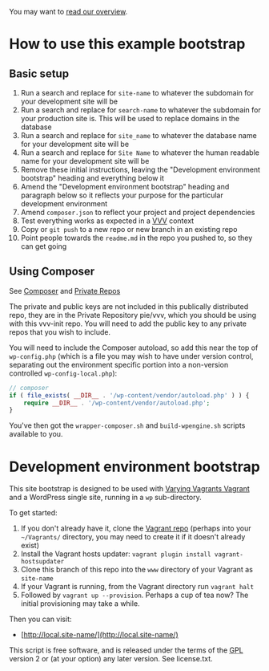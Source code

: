 You may want to [read our overview](https://github.com/cftp/vvv-init/wiki).

# How to use this example bootstrap

## Basic setup

1. Run a search and replace for `site-name` to whatever the subdomain for your development site will be
2. Run a search and replace for `search-name` to whatever the subdomain for your production site is. This will be used to replace domains in the database
3. Run a search and replace for `site_name` to whatever the database name for your development site will be
4. Run a search and replace for `Site Name` to whatever the human readable name for your development site will be
5. Remove these initial instructions, leaving the "Development environment bootstrap" heading and everything below it
6. Amend the "Development environment bootstrap" heading and paragraph below so it reflects your purpose for the particular development environment
7. Amend `composer.json` to reflect your project and project dependencies
8. Test everything works as expected in a [VVV](https://github.com/10up/varying-vagrant-vagrants/) context
9. Copy or `git push` to a new repo or new branch in an existing repo
10. Point people towards the `readme.md` in the repo you pushed to, so they can get going

## Using Composer

See [Composer](https://github.com/cftp/vvv-init/wiki/Introduction#composer) and [Private Repos](https://github.com/cftp/vvv-init/wiki/Introduction#private-repos)

The private and public keys are not included in this publically distributed repo, they are in the Private Repository pie/vvv, which you should be using with this vvv-init repo. You will need to add the public key to any private repos that you wish to include.

You will need to include the Composer autoload, so add this near the top of `wp-config.php` (which is a file you may wish to have under version control, separating out the environment specific portion into a non-version controlled `wp-config-local.php`):

```php
// composer
if ( file_exists( __DIR__ . '/wp-content/vendor/autoload.php' ) ) {
	require __DIR__ . '/wp-content/vendor/autoload.php';
}
```

You've then got the `wrapper-composer.sh` and `build-wpengine.sh` scripts available to you.

# Development environment bootstrap

This site bootstrap is designed to be used with [Varying Vagrants Vagrant](https://github.com/10up/varying-vagrant-vagrants/) and a WordPress single site, running in a `wp` sub-directory.

To get started:

1. If you don't already have it, clone the [Vagrant repo](https://github.com/10up/varying-vagrant-vagrants/) (perhaps into your `~/Vagrants/` directory, you may need to create it if it doesn't already exist)
2. Install the Vagrant hosts updater: `vagrant plugin install vagrant-hostsupdater`
3. Clone this branch of this repo into the `www` directory of your Vagrant as `site-name`
4. If your Vagrant is running, from the Vagrant directory run `vagrant halt`
5. Followed by `vagrant up --provision`.  Perhaps a cup of tea now? The initial provisioning may take a while.


Then you can visit:
* [http://local.site-name/](http://local.site-name/)

This script is free software, and is released under the terms of the <abbr title="GNU General Public License">GPL</abbr> version 2 or (at your option) any later version. See license.txt.
